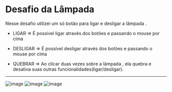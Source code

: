 # Desafio da Lâmpada

Nesse desafio  utilizei um só botão para ligar e desligar a lâmpada .

+ LIGAR => É possível ligar através dos botões e passando o mouse por cima
- DESLIGAR => É possível desligar através dos botões e passando o mouse por cima
+ QUEBRAR => Ao clicar duas vezes sobre a lâmpada , ela quebra e desativa suas outras funcionalidades(ligar/desligar).

_________________________________________________________________________________________________________________________________________________________________________



![image](https://user-images.githubusercontent.com/98665329/220432276-ce78a652-8278-4243-bf27-19cd1178b0ab.png)
![image](https://user-images.githubusercontent.com/98665329/220432370-029ec9ec-e840-4f2c-9b17-61228b8fa963.png)
![image](https://user-images.githubusercontent.com/98665329/220432459-d088d683-be2f-4023-b07c-2c3bba49df16.png)



